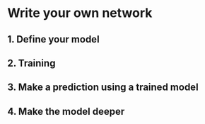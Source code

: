 # Write your own network

## 1. Define your model

## 2. Training

## 3. Make a prediction using a trained model

## 4. Make the model deeper

